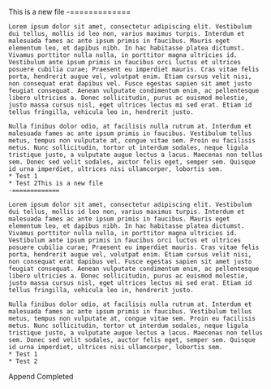 This is a new file
    -=============

    Lorem ipsum dolor sit amet, consectetur adipiscing elit. Vestibulum dui tellus, mollis id leo non, varius maximus turpis. Interdum et malesuada fames ac ante ipsum primis in faucibus. Mauris eget elementum leo, et dapibus nibh. In hac habitasse platea dictumst. Vivamus porttitor nulla nulla, in porttitor magna ultricies id. Vestibulum ante ipsum primis in faucibus orci luctus et ultrices posuere cubilia curae; Praesent eu imperdiet mauris. Cras vitae felis porta, hendrerit augue vel, volutpat enim. Etiam cursus velit nisi, non consequat erat dapibus vel. Fusce egestas sapien sit amet justo feugiat consequat. Aenean vulputate condimentum enim, ac pellentesque libero ultricies a. Donec sollicitudin, purus ac euismod molestie, justo massa cursus nisl, eget ultrices lectus mi sed erat. Etiam id tellus fringilla, vehicula leo in, hendrerit justo.

    Nulla finibus dolor odio, at facilisis nulla rutrum at. Interdum et malesuada fames ac ante ipsum primis in faucibus. Vestibulum tellus metus, tempus non vulputate at, congue vitae sem. Proin eu facilisis metus. Nunc sollicitudin, tortor ut interdum sodales, neque ligula tristique justo, a vulputate augue lectus a lacus. Maecenas non tellus sem. Donec sed velit sodales, auctor felis eget, semper sem. Quisque id urna imperdiet, ultrices nisi ullamcorper, lobortis sem.
    * Test 1
    * Test 2This is a new file
    -=============

    Lorem ipsum dolor sit amet, consectetur adipiscing elit. Vestibulum dui tellus, mollis id leo non, varius maximus turpis. Interdum et malesuada fames ac ante ipsum primis in faucibus. Mauris eget elementum leo, et dapibus nibh. In hac habitasse platea dictumst. Vivamus porttitor nulla nulla, in porttitor magna ultricies id. Vestibulum ante ipsum primis in faucibus orci luctus et ultrices posuere cubilia curae; Praesent eu imperdiet mauris. Cras vitae felis porta, hendrerit augue vel, volutpat enim. Etiam cursus velit nisi, non consequat erat dapibus vel. Fusce egestas sapien sit amet justo feugiat consequat. Aenean vulputate condimentum enim, ac pellentesque libero ultricies a. Donec sollicitudin, purus ac euismod molestie, justo massa cursus nisl, eget ultrices lectus mi sed erat. Etiam id tellus fringilla, vehicula leo in, hendrerit justo.

    Nulla finibus dolor odio, at facilisis nulla rutrum at. Interdum et malesuada fames ac ante ipsum primis in faucibus. Vestibulum tellus metus, tempus non vulputate at, congue vitae sem. Proin eu facilisis metus. Nunc sollicitudin, tortor ut interdum sodales, neque ligula tristique justo, a vulputate augue lectus a lacus. Maecenas non tellus sem. Donec sed velit sodales, auctor felis eget, semper sem. Quisque id urna imperdiet, ultrices nisi ullamcorper, lobortis sem.
    * Test 1
    * Test 2



 Append Completed
